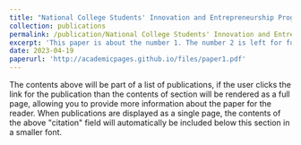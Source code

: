 ```yaml
---
title: "National College Students' Innovation and Entrepreneurship Program — Development of an Intelligent Aesthetic Education System Based on Large Language Models and Image Generation Models."
collection: publications
permalink: /publication/National College Students' Innovation and Entrepreneurship Program
excerpt: 'This paper is about the number 1. The number 2 is left for future work.'
date: 2023-04-19
paperurl: 'http://academicpages.github.io/files/paper1.pdf'
---
```


The contents above will be part of a list of publications, if the user clicks the link for the publication than the contents of section will be rendered as a full page, allowing you to provide more information about the paper for the reader. When publications are displayed as a single page, the contents of the above "citation" field will automatically be included below this section in a smaller font.
